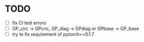 # TODO

- [ ] fix CI test errors
- [ ] GP_circ -> GPcric, GP_diag -> GPdiag or GPbase -> GP_base
- [ ] try to fix requirement of pytorch==0.1.7
